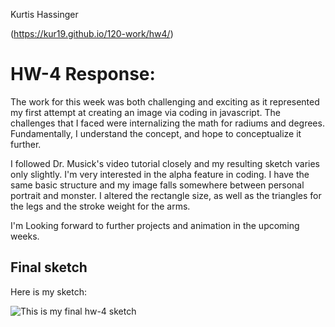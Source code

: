 Kurtis Hassinger

(https://kur19.github.io/120-work/hw4/)


# HW-4 Response:

The work for this week was both challenging and exciting as it represented my first attempt at creating an image via coding in javascript.  The challenges that I faced were internalizing the math for radiums and degrees.  Fundamentally, I understand the concept, and hope to conceptualize it further.

I followed Dr. Musick's video tutorial closely and my resulting sketch varies only slightly.  I'm very interested in the alpha feature in coding.  I have the same basic structure and my image falls somewhere between personal portrait and monster.  I altered the rectangle size, as well as the triangles for the legs and the stroke weight for the arms.

I'm Looking forward to further projects and animation in the upcoming weeks.



## Final sketch

Here is my sketch:

![This is my final hw-4 sketch](imgs/hw-4image.png)
